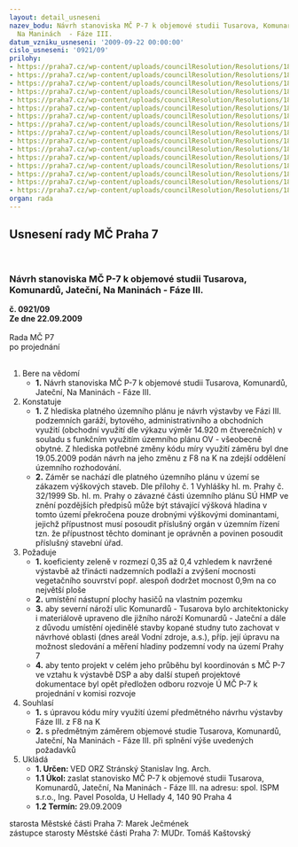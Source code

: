 ```yaml
---
layout: detail_usneseni
nazev_bodu: Návrh stanoviska MČ P-7 k objemové studii Tusarova, Komunardů, Jateční,
  Na Maninách  - Fáze III.
datum_vzniku_usneseni: '2009-09-22 00:00:00'
cislo_usneseni: '0921/09'
prilohy:
- https://praha7.cz/wp-content/uploads/councilResolution/Resolutions/18494/47-tusar_11.doc
- https://praha7.cz/wp-content/uploads/councilResolution/Resolutions/18494/47-tusar_12.doc
- https://praha7.cz/wp-content/uploads/councilResolution/Resolutions/18494/47-tusar_13.doc
- https://praha7.cz/wp-content/uploads/councilResolution/Resolutions/18494/47-tusar_21.doc
- https://praha7.cz/wp-content/uploads/councilResolution/Resolutions/18494/47-tusar_31.doc
- https://praha7.cz/wp-content/uploads/councilResolution/Resolutions/18494/47-01_07_2009.doc
- https://praha7.cz/wp-content/uploads/councilResolution/Resolutions/18494/47-tusar_51.doc
- https://praha7.cz/wp-content/uploads/councilResolution/Resolutions/18494/47-tusar_52.doc
- https://praha7.cz/wp-content/uploads/councilResolution/Resolutions/18494/47-tusar_61053.jpg
- https://praha7.cz/wp-content/uploads/councilResolution/Resolutions/18494/47-tusar_71054.jpg
- https://praha7.cz/wp-content/uploads/councilResolution/Resolutions/18494/47-tusar_81055.jpg
- https://praha7.cz/wp-content/uploads/councilResolution/Resolutions/18494/47-tusar_91056.jpg
- https://praha7.cz/wp-content/uploads/councilResolution/Resolutions/18494/47-tusar_101057.jpg
- https://praha7.cz/wp-content/uploads/councilResolution/Resolutions/18494/47-tusar_111058.jpg
- https://praha7.cz/wp-content/uploads/councilResolution/Resolutions/18494/47-tusar_121059.jpg
- https://praha7.cz/wp-content/uploads/councilResolution/Resolutions/18494/47-tusar_131060.jpg
organ: rada
---
```

<div id="ucUsn_pList" class="usn">
	<span><h2>Usnesení rady MČ Praha 7 </h2>
<br></span><div class="standBody">
<span><h3>Návrh stanoviska MČ P-7 k objemové studii Tusarova, Komunardů, Jateční, Na Maninách  - Fáze III.</h3></span><div class="center">
		<strong>č. 0921/09</strong><br>
	</div>
<div class="center">
		<strong>Ze dne 22.09.2009</strong><br><br>
	</div>Rada MČ P7<br> po projednání<br><br><ol>
<li>Bere na vědomí<ul><li>
<strong>1.</strong> Návrh stanoviska MČ P-7 k objemové studii Tusarova, Komunardů, Jateční, Na Maninách  - Fáze III.</li></ul>
</li>
<li>Konstatuje<ul>
<li>
<strong>1.</strong> Z hlediska platného územního plánu je návrh výstavby ve Fázi III. podzemních garáží, bytového, administrativního a obchodních využití (obchodní využití dle výkazu výměr 14.920 m čtverečních) v souladu s funkčním využitím územního plánu  OV - všeobecně obytné. Z hlediska potřebné změny kódu míry využití záměru byl dne 19.05.2009 podán návrh na jeho změnu z  F8 na K na zdejší oddělení územního rozhodování.</li>
<li>
<strong>2.</strong> Záměr se nachází dle platného územního plánu v území se zákazem výškových staveb. Dle přílohy č. 1 Vyhlášky hl. m. Prahy č. 32/1999 Sb. hl. m. Prahy o závazné části územního plánu SÚ HMP ve znění pozdějších předpisů může být stávající výšková hladina v tomto území překročena pouze drobnými výškovými dominantami, jejichž přípustnost musí posoudit příslušný orgán v územním řízení tzn. že přípustnost těchto dominant je oprávněn a povinen posoudit příslušný stavební úřad.</li>
</ul>
</li>
<li>Požaduje<ul>
<li>
<strong>1.</strong> koeficienty zeleně v rozmezí 0,35 až 0,4 vzhledem k navržené výstavbě až třinácti nadzemních podlaží a zvýšení mocnosti vegetačního souvrství popř. alespoň dodržet mocnost 0,9m na co největší ploše</li>
<li>
<strong>2.</strong> umístění nástupní plochy hasičů na vlastním pozemku</li>
<li>
<strong>3.</strong> aby severní nároží ulic Komunardů - Tusarova bylo architektonicky i materiálově upraveno dle jižního nároží Komunardů - Jateční a dále z důvodu umístění ojedinělé stavby kopané studny tuto zachovat v návrhové oblasti (dnes areál Vodní zdroje, a.s.), příp. její úpravu na možnost sledování a měření hladiny podzemní vody na území Prahy 7</li>
<li>
<strong>4.</strong> aby tento projekt v celém jeho průběhu byl koordinován s MČ P-7 ve vztahu k výstavbě DSP a aby další stupeň projektové dokumentace byl opět předložen  odboru rozvoje Ú MČ P-7 k projednání v komisi rozvoje</li>
</ul>
</li>
<li>Souhlasí<ul>
<li>
<strong>1.</strong> s úpravou kódu míry využití území předmětného návrhu výstavby Fáze III. z F8 na K</li>
<li>
<strong>2.</strong> s předmětným záměrem objemové studie Tusarova, Komunardů, Jateční, Na Maninách  - Fáze III. při splnění výše uvedených požadavků</li>
</ul>
</li>
<li>Ukládá<ul>
<li>
<strong>1. Určen: </strong>VED ORZ  Stránský  Stanislav Ing. Arch.</li>
<li>
<strong>1.1 Úkol: </strong>zaslat stanovisko MČ P-7 k objemové studii Tusarova, Komunardů, Jateční, Na Maninách  - Fáze III. na adresu: spol. ISPM s.r.o., Ing. Pavel Posolda, U Hellady 4, 140 90 Praha 4</li>
<li>
<strong>1.2 Termín: </strong>29.09.2009</li>
</ul>
</li>
</ol>starosta Městské části Praha 7: Marek Ječmének<br>zástupce starosty Městské části Praha 7: MUDr. Tomáš Kaštovský 
</div>
</div>
